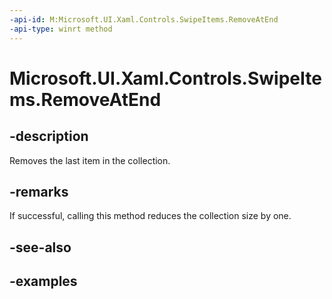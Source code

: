 ```yaml
---
-api-id: M:Microsoft.UI.Xaml.Controls.SwipeItems.RemoveAtEnd
-api-type: winrt method
---
```

<!-- Method syntax.
public void SwipeItems.RemoveAtEnd()
-->

# Microsoft.UI.Xaml.Controls.SwipeItems.RemoveAtEnd


## -description

Removes the last item in the collection.


## -remarks

If successful, calling this method reduces the collection size by one.


## -see-also


## -examples


